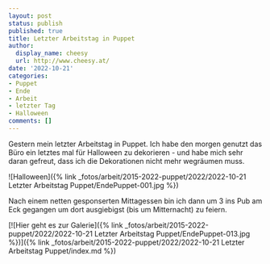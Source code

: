 ```yaml
---
layout: post
status: publish
published: true
title: Letzter Arbeitstag in Puppet
author:
  display_name: cheesy
  url: http://www.cheesy.at/
date: '2022-10-21'
categories:
- Puppet
- Ende
- Arbeit
- letzter Tag
- Halloween
comments: []
---
```

Gestern mein letzter Arbeitstag in Puppet. Ich habe den morgen genutzt das Büro ein letztes mal für Halloween zu dekorieren - und habe mich sehr daran gefreut, dass ich die Dekorationen nicht mehr wegräumen muss.

![Halloween]({% link _fotos/arbeit/2015-2022-puppet/2022/2022-10-21 Letzter Arbeitstag Puppet/EndePuppet-001.jpg %})

Nach einem netten gesponserten Mittagessen bin ich dann um 3 ins Pub am Eck gegangen um dort ausgiebigst (bis um Mitternacht) zu feiern.

[![Hier geht es zur Galerie]({% link _fotos/arbeit/2015-2022-puppet/2022/2022-10-21 Letzter Arbeitstag Puppet/EndePuppet-013.jpg %})]({% link _fotos/arbeit/2015-2022-puppet/2022/2022-10-21 Letzter Arbeitstag Puppet/index.md %})
